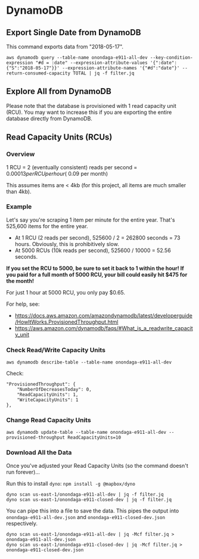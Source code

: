 # DynamoDB

## Export Single Date from DynamoDB

This command exports data from "2018-05-17".

```
aws dynamodb query --table-name onondaga-e911-all-dev --key-condition-expression "#d = :date" --expression-attribute-values '{":date": {"S":"2018-05-17"}}' --expression-attribute-names '{"#d":"date"}' --return-consumed-capacity TOTAL | jq -f filter.jq
```

## Explore All from DynamoDB

Please note that the database is provisioned with 1 read capacity unit (RCU). You may want to increase this if you are exporting the entire database directly from DynamoDB.

## Read Capacity Units (RCUs)

### Overview

1 RCU = 2 (eventually consistent) reads per second = $0.00013 per RCU per hour (~$0.09 per month)

This assumes items are < 4kb (for this project, all items are much smaller than 4kb).

### Example

Let's say you're scraping 1 item per minute for the entire year. That's 525,600 items for the entire year.

- At 1 RCU (2 reads per second), 525600 / 2 = 262800 seconds = 73 hours. Obviously, this is prohibitively slow.
- At 5000 RCUs (10k reads per second), 525600 / 10000 = 52.56 seconds.

**If you set the RCU to 5000, be sure to set it back to 1 within the hour! If you paid for a full month of 5000 RCU, your bill could easily hit $475 for the month!**

For just 1 hour at 5000 RCU, you only pay $0.65.

For help, see:
- https://docs.aws.amazon.com/amazondynamodb/latest/developerguide/HowItWorks.ProvisionedThroughput.html
- https://aws.amazon.com/dynamodb/faqs/#What_is_a_readwrite_capacity_unit

### Check Read/Write Capacity Units

```
aws dynamodb describe-table --table-name onondaga-e911-all-dev
```

Check:

```
"ProvisionedThroughput": {
    "NumberOfDecreasesToday": 0,
    "ReadCapacityUnits": 1,
    "WriteCapacityUnits": 1
},
```

### Change Read Capacity Units

```
aws dynamodb update-table --table-name onondaga-e911-all-dev --provisioned-throughput ReadCapacityUnits=10
```

### Download All the Data

Once you've adjusted your Read Capacity Units (so the command doesn't run forever)...

Run this to install `dyno`: `npm install -g @mapbox/dyno`

```
dyno scan us-east-1/onondaga-e911-all-dev | jq -f filter.jq
dyno scan us-east-1/onondaga-e911-closed-dev | jq -f filter.jq
```

You can pipe this into a file to save the data. This pipes the output into `onondaga-e911-all-dev.json` and `onondaga-e911-closed-dev.json` respectively.

```
dyno scan us-east-1/onondaga-e911-all-dev | jq -Mcf filter.jq > onondaga-e911-all-dev.json
dyno scan us-east-1/onondaga-e911-closed-dev | jq -Mcf filter.jq > onondaga-e911-closed-dev.json
```
